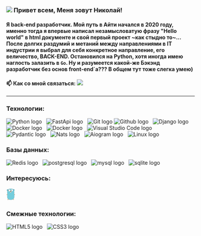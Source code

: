 ### <img src="https://media.giphy.com/media/hvRJCLFzcasrR4ia7z/giphy.gif" width="25px"></a> Привет всем, Меня зовут Николай!

#### Я back-end разработчик. Мой путь в Айти начался в 2020 году, именно тогда я впервые написал незамысловатую фразу "Hello world" в html документе и свой первый проект ~как стыдно то~... После долгих раздумий и метаний между направлениями в IT индустрии я выбрал для себя конкретное направление, его величество, **BACK-END**. Остановился на Python, хотя иногда имею наглость залазить в `Go`. Ну и разумеется какой-же Бэкэнд разработчик без основ front-end`a??? В общем тут тоже слегка умею)
 #### 📫 Как со мной связаться: <a href="https://t.me/xrnze"><img src="https://img.shields.io/badge/telegram-%231DA1F2.svg?&style=for-the-badge&logo=telegram&logoColor=white" height=25></a> 

<!--
**Njrctr/Njrctr** is a ✨ _special_ ✨ repository because its `README.md` (this file) appears on your GitHub profile.

Here are some ideas to get you started:

- 🔭 I’m currently working on ...

- 👯 I’m looking to collaborate on ...
- 🤔 I’m looking for help with ...
- 💬 Ask me about ...

- 😄 Pronouns: ...
- ⚡ Fun fact: ...
-->

---
### Технологии:
<img class="m-2" src="https://img.shields.io/badge/Python-282C34.svg?logo=data%3Aimage%2Fpng%3Bbase64%2CiVBORw0KGgoAAAANSUhEUgAAACAAAAAgCAYAAABzenr0AAADGUlEQVR4AbXWA9ArSRRH8ZP5Zm3btm3bNgpr27Zt27adrG3b9m76vFtV85x0zdOt%2BsXpf98eNqhZC%2B5%2F%2B0zg%2BujC4szouGEESKB%2FhS%2FBV9GHw3XA99SoxgJ7XJ3%2FwYijlsip4LZojwhWSP28tt%2FXv6J7A%2BdBvgpM5LEzuAP6LXg4%2BiT5cNDRMZ2D7XUCOQW2ycLFUcDdgEPQ1SD9nQkPCbCBbh%2FIKVDIa4iokwcwTYSW5MNBCeMM8QRUq9fHYPsZ8Gm0rBFO9YKcEiRfCQRIPeiCgZrhqEC%2BSpVcNWB38HAE6CeQit6HadyO4QGgtfOtDf5vQ4duy9Z2NwKw0BXbjgxsiS6pjggJFFICst2O1j080drx1qlJPEMDUDG9ix4D3ANQkv5noat2nBS4D51ZhNCxYysAEiQXjhJKYPzqdWCCsDC6NXB5EeEFcFWf8P4HyB9q%2BfCcnnAGpgkLcFl08WESju0AdoCjo1uVyLr1w1Owbjjoh2EUBBxo5yWsUogLDaNwwYvQ%2BTuNWZmrRKccBuF%2Fgvs1t7vtEeS5TuGVkUt0lBrhPwJ3ox%2BD7T7hAx8xCf0EuLe1w61%2FIZeCswewsxKSaKNrONwFbNbc6ebhgdXQaUOZWdY5wkrIsuA4KDkl%2BkcYrUvnnwMbNXe%2BZR3kDHTUAPTDLgjmgRToZ5ltfklz55unQy%2BowmsPjBlU9JcCfb77DseLYVO0hPoDU39yzxTgnZ3DA%2BlPdPIh7Trzm%2BsK9Hbwg%2F7D%2B1MMvSXvzxvANUVz%2FdP%2FwbQV%2Bgd0GJShuuRUPgDWBv4pAZobnPXEgtdutwh6UJgTLFTAv8gPbLgx%2FB%2Bo5I6S%2F0ILuBz4HaBha0GyNdY4N6NrdemqHVbFLhPFCOEFMlVSlmQrv%2BQ94Z5M968Cc5CpAgWH2l7%2BK3pf%2BCMQGkPltrz%2BXs5q0FgR3TiQV38C31N%2FZX6g%2F2eHfAJ4DvpPjfCQbia1T0CvCgD3k68aRwHAKKOugJ4fJq%2B5P7SBy9Htgb%2FzE2guQK0aeZQRgdXQ5TDNiU4WRgtF%2BDt8D7yDtsJNwFvUqF4LPlBFlXX1jgAAAABJRU5ErkJggg%3D%3D" alt="Python logo" title="Python" height="30" >
&nbsp;
<img src="https://img.shields.io/badge/FastApi-282C34?logo=fastapi&logoColor=#45d0c0" alt="FastApi logo" title="FastApi" height="30" />
&nbsp;
<img src="https://img.shields.io/badge/Git-282C34?logo=git&logoColor=F05032" alt="Git logo" title="Git" height="30" />
<img src="https://img.shields.io/badge/GitHub-282C34?logo=github&logoColor=white" alt="Github logo" title="Github" height="30" />
&nbsp;
<img src="https://img.shields.io/badge/Django-282C34?logo=django&logoColor=009400" alt="Django logo" title="Django" height="30" />
&nbsp;
<img src="https://img.shields.io/badge/Docker-282C34?logo=docker&logoColor=40cbf5" alt="Docker logo" title="Docker" height="30" />
&nbsp;
<img src="https://img.shields.io/badge/Docker_Compose-282C34?logo=docker&logoColor=40cbf5" alt="Docker logo" title="Docker-compose" height="30" />
&nbsp;
<img src="https://img.shields.io/badge/VS%20Code-282C34?logo=visual-studio-code&logoColor=007ACC" alt="Visual Studio Code logo" title="Visual Studio Code" height="30" />
&nbsp;
<img src="https://img.shields.io/badge/Pydantic-282C34?logo=pydantic&logoColor=ce1e82" alt="Pydantic logo" title="Pydantic" height="30" />
&nbsp;
<img src="https://img.shields.io/badge/Nats-282C34?logo=natsdotio&logoColor=4bbe4a" alt="Nats logo" title="Nats" height="30" />
&nbsp;
<img src="https://img.shields.io/badge/Aiogram-282C34?logo=telegram" alt="Aiogram logo" title="Aiogram" height="30" />
&nbsp;
<img src="https://img.shields.io/badge/Linux-282C34?logo=linux&logoColor=black" alt="Linux logo" title="Linux" height="30" />
&nbsp;


### Базы данных:
<img src="https://img.shields.io/badge/Redis-282C34?logo=redis&logoColor=ac0000" alt="Redis logo" title="Redis" height="30" />
&nbsp;
<img src="https://img.shields.io/badge/Postgresql-282C34?logo=postgresql&logoColor=598bff" alt="postgresql logo" title="Postgresql" height="30" />
&nbsp;
<img src="https://img.shields.io/badge/Mysql-282C34?logo=mysql&logoColor=00aaff" alt="mysql logo" title="Mysql" height="30" />
&nbsp;
<img src="https://img.shields.io/badge/Sqlite-282C34?logo=sqlite&logoColor=00aaff" alt="sqlite logo" title="Sqlite" height="30" />
&nbsp;

### Интересуюсь:
<a href="https://golang.org/" title="Golang"><img src="icons/golang.png" /></a>

### Смежные технологии:

<img src="https://img.shields.io/badge/HTML5-282C34?logo=html5&logoColor=E34F26" alt="HTML5 logo" title="HTML5" height="30" />
&nbsp;
<img src="https://img.shields.io/badge/CSS3-282C34?logo=css3&logoColor=1572B6" alt="CSS3 logo" title="CSS3" height="30" />
&nbsp;



[tech_tools_anchor]: #bonjour--
